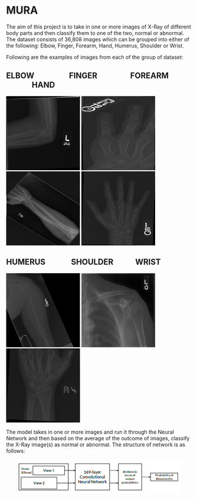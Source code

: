 # MURA

The aim of this project is to take in one or more images of X-Ray of different body parts and then classify them to one of the two, normal or abnormal.
The dataset consists of 36,808 images which can be grouped into either of the following: Elbow, Finger, Forearm, Hand, Humerus, Shoulder or Wrist.

Following are the examples of images from each of the group of dataset:

## ELBOW  &nbsp;&nbsp;&nbsp;&nbsp;&nbsp;&nbsp;&nbsp;&nbsp;&nbsp;&nbsp;&nbsp;&nbsp;&nbsp;&nbsp;&nbsp;&nbsp;&nbsp;  FINGER  &nbsp;&nbsp;&nbsp;&nbsp;&nbsp;&nbsp;&nbsp;&nbsp;&nbsp;&nbsp;&nbsp;&nbsp;&nbsp;&nbsp;&nbsp;&nbsp;  FOREARM  &nbsp;&nbsp;&nbsp;&nbsp;&nbsp;&nbsp;&nbsp;&nbsp;&nbsp;&nbsp;&nbsp;&nbsp;&nbsp;  HAND
<p align = "left">
<img width="200" height="200" src="Dataset_Examples/ELBOW.png">
<img width="200" height="200" src="Dataset_Examples/FINGER.png">
<img width="200" height="200" src="Dataset_Examples/FOREARM.png">
<img width="200" height="200" src="Dataset_Examples/HAND.png">
</p>

## HUMERUS  &nbsp;&nbsp;&nbsp;&nbsp;&nbsp;&nbsp;&nbsp;&nbsp;&nbsp;&nbsp;&nbsp;&nbsp;  SHOULDER  &nbsp;&nbsp;&nbsp;&nbsp;&nbsp;&nbsp;&nbsp;&nbsp;&nbsp;&nbsp; WRIST
<p align = "left">
<img width="200" height="200" src="Dataset_Examples/HUMERUS.png">
<img width="200" height="200" src="Dataset_Examples/SHOULDER.png">
<img width="200" height="200" src="Dataset_Examples/WRIST.png">
</p>


The model takes in one or more images and run it through the Neural Network and then based on the average of the outcome of images, classify the X-Ray image(s) as normal or abnormal.
The structure of network is as follows:

<p align = "center">
<img src="Dataset_Examples/Network_Model.PNG">
</p>
